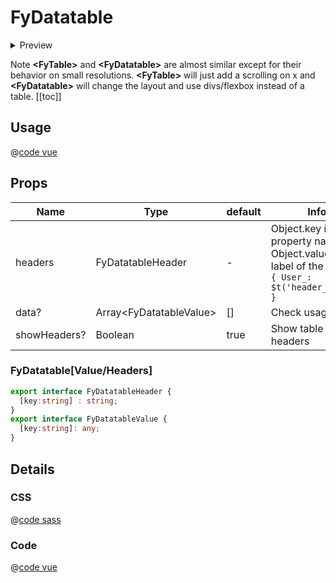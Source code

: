 # FyDatatable

<details>
  <summary>Preview</summary>

  ![FyDatatable](/components/FyDatatable.png)
</details>

Note **\<FyTable>** and **\<FyDatatable>** are almost similar except for their behavior on small resolutions. **\<FyTable>** will just add a scrolling on x and **\<FyDatatable>** will change the layout and use divs/flexbox instead of a table.
[[toc]]

## Usage

@[code vue](../../playground/src/components/TFyDatatable.vue)

## Props

| Name | Type  | default | Info |
|---|---|---|---|
| headers | FyDatatableHeader | - | Object.key is the property name and Object.value is the label of the header <br /> ```{ User_: $t('header_uuuid') }``` |
| data? | Array\<FyDatatableValue> | [] | Check usage. |
| showHeaders? | Boolean | true | Show table headers |

### FyDatatable[Value/Headers]
```ts
export interface FyDatatableHeader {
  [key:string] : string;
}
export interface FyDatatableValue {
  [key:string]: any;
}
```

## Details

### CSS

@[code sass](../../src/components/ui/FyDatatable/FyDatatable.scss)

### Code

@[code vue](../../src/components/ui/FyDatatable/FyDatatable.vue)
